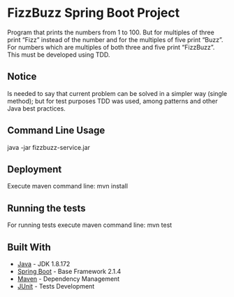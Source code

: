 # FizzBuzz Spring Boot Project

Program that prints the numbers from 1 to 100. But for multiples of three print “Fizz” instead of the number and for the multiples of five print “Buzz”. For numbers which are multiples of both three and five print “FizzBuzz”. This must be developed using TDD.

## Notice

Is needed to say that current problem can be solved in a simpler way (single method); but for test purposes TDD was used, among patterns and other Java best practices.

## Command Line Usage

java -jar fizzbuzz-service.jar

## Deployment

Execute maven command line: mvn install

## Running the tests

For running tests execute maven command line: mvn test

## Built With
* [Java](https://www.oracle.com/technetwork/java/javase/downloads/jdk8-downloads-2133151.html) - JDK 1.8.172
* [Spring Boot](https://spring.io/blog/2019/04/04/spring-boot-2-1-4-released) - Base Framework 2.1.4 
* [Maven](https://maven.apache.org/) - Dependency Management
* [JUnit](https://junit.org/junit4/) - Tests Development




